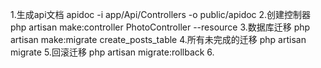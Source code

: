 1.生成api文档
apidoc -i app/Api/Controllers  -o public/apidoc
2.创建控制器
php artisan make:controller PhotoController --resource
3.数据库迁移
php artisan make:migrate create_posts_table
4.所有未完成的迁移
php artisan migrate
5.回滚迁移
php artisan migrate:rollback
6.